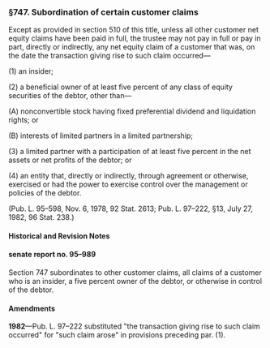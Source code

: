 ### §747. Subordination of certain customer claims ###

Except as provided in section 510 of this title, unless all other customer net equity claims have been paid in full, the trustee may not pay in full or pay in part, directly or indirectly, any net equity claim of a customer that was, on the date the transaction giving rise to such claim occurred—

(1) an insider;

(2) a beneficial owner of at least five percent of any class of equity securities of the debtor, other than—

(A) nonconvertible stock having fixed preferential dividend and liquidation rights; or

(B) interests of limited partners in a limited partnership;

(3) a limited partner with a participation of at least five percent in the net assets or net profits of the debtor; or

(4) an entity that, directly or indirectly, through agreement or otherwise, exercised or had the power to exercise control over the management or policies of the debtor.

(Pub. L. 95–598, Nov. 6, 1978, 92 Stat. 2613; Pub. L. 97–222, §13, July 27, 1982, 96 Stat. 238.)

#### Historical and Revision Notes ####

#### senate report no. 95–989 ####

Section 747 subordinates to other customer claims, all claims of a customer who is an insider, a five percent owner of the debtor, or otherwise in control of the debtor.

#### Amendments ####

**1982**—Pub. L. 97–222 substituted "the transaction giving rise to such claim occurred" for "such claim arose" in provisions preceding par. (1).